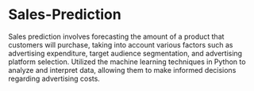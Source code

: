 # Sales-Prediction
Sales prediction involves forecasting the amount of a product that customers
will purchase, taking into account various factors such as advertising
expenditure, target audience segmentation, and advertising platform
selection. Utilized the machine learning techniques in
Python to analyze and interpret data, allowing them to make informed
decisions regarding advertising costs.
